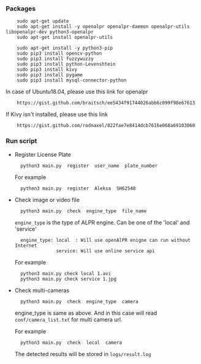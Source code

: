 ### Packages

        sudo apt-get update
        sudo apt-get install -y openalpr openalpr-daemon openalpr-utils libopenalpr-dev python3-openalpr
        sudo apt-get install openalpr-utils
        
        sudo apt-get install -y python3-pip
        sudo pip3 install opencv-python
        sudo pip3 install fuzzywuzzy
        sudo pip3 install python-Levenshtein
        sudo pip3 install kivy
        sudo pip3 install pygame
        sudo pip3 install mysql-connector-python
        
        
In case of Ubuntu18.04, please use this link for openalpr

        https://gist.github.com/braitsch/ee5434f91744026abb6c099f98e67613
        
If Kivy isn't installed, please use this link

        https://gist.github.com/rodnaxel/822fae7e8414dcb7616e068a69103060
        
### Run script

- Register License Plate

        python3 main.py  register  user_name  plate_number
        
    For example
    
        python3 main.py  register  Aleksa  SH62548

- Check image or video file

        python3 main.py  check  engine_type  file_name
    
    `engine_type` is the type of ALPR engine. Can be one of the 'local' and 'service'
    
        engine_type: local  : Will use openAlPR enigne can run without Internet
                     service: Will use online service api
        
    For example
    
        python3 main.py check local 1.avi
        python3 main.py check service 1.jpg
        
- Check multi-cameras

        python3 main.py  check  engine_type  camera
        
    engine_type is same as above.
    And in this case will read `conf/camera_list.txt` for multi camera url.
    
    For example
    
        python3 main.py  check  local  camera
        
    The detected results will be stored in `logs/result.log`
    